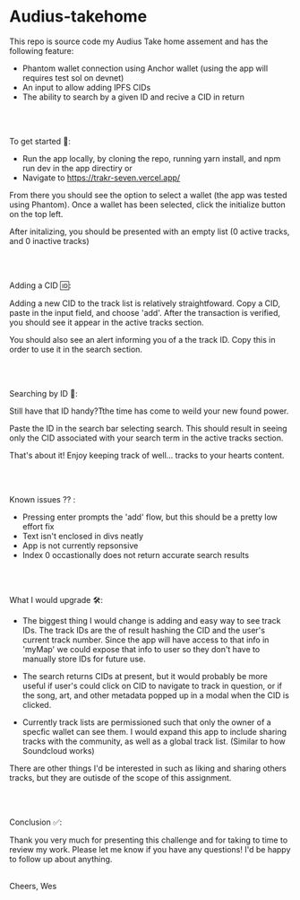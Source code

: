 # Audius-takehome

This repo is source code my Audius Take home assement and has the following feature:


- Phantom wallet connection using Anchor wallet (using the app will requires test sol on devnet)
- An input to allow adding IPFS CIDs
- The ability to search by a given ID and recive a CID in return

</br>
</br>


To get started 🛫:
- Run the app locally, by cloning the repo,  running yarn install, and npm run dev in the app directiry
or
- Navigate to https://trakr-seven.vercel.app/ 

From there you should see the option to select a wallet (the app was tested using Phantom). Once a wallet has been selected, click the initialize button on the top left.

After initalizing, you should be presented with an empty list (0 active tracks, and 0 inactive tracks)

</br>
</br>

Adding a CID 🆔: 
 
Adding a new CID to the track list is relatively straightfoward. Copy a CID, paste in the input field, and choose 'add'. After the transaction is verified, you should see it appear in the active tracks section.

You should also see an alert informing you of a the track ID. Copy this in order to use it in the search section. 

</br>
</br>


Searching by ID 🔎:

Still have that ID handy?Tthe time has come to weild your new found power.

Paste the ID in the search bar selecting search. This should result in seeing only the CID associated with your search term in the active tracks section. 

That's about it! Enjoy keeping track of well... tracks to your hearts content.  

</br>
</br>

Known issues ⁇ :
- Pressing enter prompts the 'add' flow, but this should be a pretty low effort fix 
- Text isn't enclosed in divs neatly
- App is not currently repsonsive
- Index 0 occastionally does not return accurate search results


</br>
</br>


What I would upgrade 🛠:

- The biggest thing I would change is adding and easy way to see track IDs. The track IDs are the of result hashing the CID and the user's current track number. Since the app will have access to that info in 'myMap' we could expose that info to user so they don't have to manually store IDs for future use. 

- The search returns CIDs at present, but it would probably be more useful if user's could click on CID to navigate to track in question, or if the song, art, and other metadata popped up in a modal when the CID is clicked.

- Currently track lists are permissioned such that only the owner of a specfic wallet can see them. I would expand this app to include sharing tracks with the community, as well as a global track list. (Similar to how Soundcloud works)

There are other things I'd be interested in such as liking and sharing others tracks, but they are outisde of the scope of this assignment. 

</br>
</br>

Conclusion ✅:

Thank you very much for presenting this challenge and for taking to time to review my work. Please let me know if you have any questions! I'd be happy to follow up about anything. 

</br>
Cheers,
Wes

